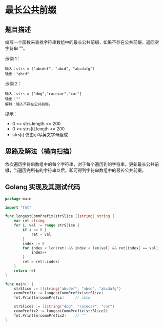 # [最长公共前缀](https://leetcode-cn.com/problems/longest-common-prefix)

## 题目描述

编写一个函数来查找字符串数组中的最长公共前缀，如果不存在公共前缀，返回空字符串 ""。

示例 1：

```
输入：strs = ["abcdef", "abcd", "abcdafg"]
输出："abcd"
```

示例 2：

```
输入：strs = ["dog","racecar","car"]
输出：""
解释：输入不存在公共前缀。
```

提示：

- 0 <= strs.length <= 200
- 0 <= strs[i].length <= 200
- strs[i] 仅由小写英文字母组成

## 思路及解法（横向扫描）

依次遍历字符串数组中的每个字符串，对于每个遍历到的字符串，更新最长公共前缀，当遍历完所有的字符串以后，即可得到字符串数组中的最长公共前缀。

## Golang 实现及其测试代码

```go
package main

import "fmt"

func longestCommPrefix(strSlice []string) string {
	var ret string
	for i, val := range strSlice {
		if i == 0 {
			ret = val
		}
		index := 0
		for index < len(ret) && index < len(val) && ret[index] == val[index] {
			index++
		}
		ret = ret[:index]
	}
	return ret
}

func main() {
	strSlice := []string{"abcdef", "abcd", "abcdafg"}
	commPrefix := longestCommPrefix(strSlice)
	fmt.Println(commPrefix)		// abcd

	strSlice2 := []string{"dog", "racecar", "car"}
	commPrefix2 := longestCommPrefix(strSlice2)
	fmt.Println(commPrefix2)	// ""
}
```
